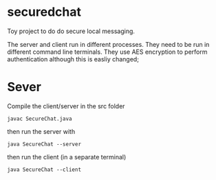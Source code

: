 # securedchat
Toy project to do do secure local messaging.

The server and client run in different processes. They need to be run in different
command line terminals. They use AES encryption to perform authentication although
this is easliy changed;

# Sever

Compile the client/server in the src folder

```
javac SecureChat.java
```

then run the server with 

`java SecureChat --server`

then run the client (in a separate terminal)

`java SecureChat --client`


